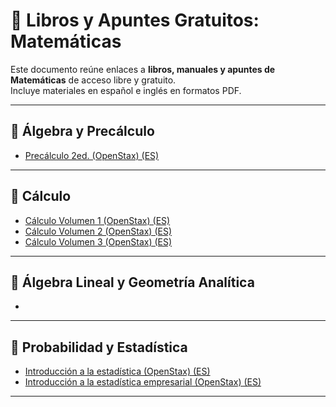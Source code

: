 # 📘 Libros y Apuntes Gratuitos: Matemáticas

Este documento reúne enlaces a **libros, manuales y apuntes de Matemáticas** de acceso libre y gratuito.  
Incluye materiales en español e inglés en formatos PDF.

---

## 📖 Álgebra y Precálculo
- [Precálculo 2ed. (OpenStax) (ES)](https://assets.openstax.org/oscms-prodcms/media/documents/Precalculo_2ed-WEB_R2h7jtX.pdf)

---

## 📖 Cálculo
- [Cálculo Volumen 1 (OpenStax) (ES)](https://assets.openstax.org/oscms-prodcms/media/documents/Calculo_volumen_1_-_WEB_vGHB4xK.pdf)
- [Cálculo Volumen 2 (OpenStax) (ES)](https://assets.openstax.org/oscms-prodcms/media/documents/Calculo_volumen_2_-_WEB_8JoonWk.pdf)
- [Cálculo Volumen 3 (OpenStax) (ES)](https://assets.openstax.org/oscms-prodcms/media/documents/Calculo_volumen_3_-_WEB_lnXeWrT.pdf)

---

## 📖 Álgebra Lineal y Geometría Analítica
-

---

## 📖 Probabilidad y Estadística
- [Introducción a la estadística (OpenStax) (ES)](https://assets.openstax.org/oscms-prodcms/media/documents/Introduccion_al_la_estadistica_-_WEB.pdf)
- [Introducción a la estadística empresarial (OpenStax) (ES)](https://assets.openstax.org/oscms-prodcms/media/documents/Introduccion_al_la_estadistica_empresarial_-_WEB.pdf)

---

